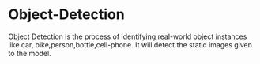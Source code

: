 # Object-Detection
Object Detection is the process of  identifying real-world object instances like car, bike,person,bottle,cell-phone.
It will detect the static images given to the model.
